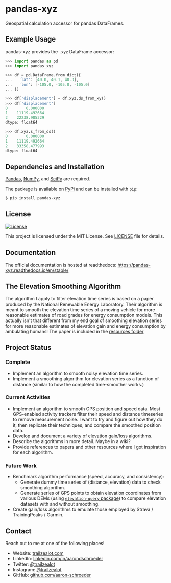# pandas-xyz

Geospatial calculation accessor for pandas DataFrames.

## Example Usage

pandas-xyz provides the `.xyz` DataFrame accessor:

```python
>>> import pandas as pd
>>> import pandas_xyz

>>> df = pd.DataFrame.from_dict({
...   'lat': [40.0, 40.1, 40.3],
...   'lon': [-105.0, -105.0, -105.0]
... })

>>> df['displacement'] = df.xyz.ds_from_xy()
>>> df['displacement']
0        0.000000
1    11119.492664
2    22238.985329
dtype: float64

>>> df.xyz.s_from_ds()
0        0.000000
1    11119.492664
2    33358.477993
dtype: float64
```

## Dependencies and Installation

[Pandas](https://pandas.pydata.org/), [NumPy](https://numpy.org/), and [SciPy](https://www.scipy.org/) are required.

The package is available on [PyPi](https://pypi.org/project/pandas-xyz) and can be installed with `pip`:

```
$ pip install pandas-xyz
```

## License 

[![License](http://img.shields.io/:license-mit-blue.svg)](http://badges.mit-license.org)

This project is licensed under the MIT License. See
[LICENSE](https://github.com/aaron-schroeder/pandas-xyz/blob/master/LICENSE)
file for details.

## Documentation

The official documentation is hosted at readthedocs: https://pandas-xyz.readthedocs.io/en/stable/

## The Elevation Smoothing Algorithm

The algorithm I apply to filter elevation time series is based on a paper produced by
the National Renewable Energy Laboratory. Their algorithm is meant to smooth the elevation
time series of a moving vehicle for more reasonable estimates of road grades for energy consumption
models. This actually isn't that different from my end goal of smoothing elevation series for
more reasonable estimates of elevation gain and energy consumption by ambulating humans!
The paper is included in the 
[resources folder](https://github.com/aaron-schroeder/pandas-xyz/blob/master/resources/elevation_filtering_nrel.pdf)

## Project Status

### Complete

- Implement an algorithm to smooth noisy elevation time series.
- Implement a smoothing algorithm for elevation series as a function of
  distance (similar to how the completed time-smoother works.)

### Current Activities

- Implement an algorithm to smooth GPS position and speed data. 
  Most GPS-enabled activity trackers filter their speed and distance
  timeseries to remove measurement noise. I want to try and figure out
  how they do it, then replicate their techniques, and compare the
  smoothed position data.
- Develop and document a variety of elevation gain/loss algorithms.  
- Describe the algorithms in more detail. Maybe in a wiki?
- Provide references to papers and other resources where I got inspiration
  for each algorithm.

### Future Work

- Benchmark algorithm performance (speed, accuracy, and consistency):
   - Generate dummy time series of (distance, elevation) data to check
     smoothing algorithm.
   - Generate series of GPS points to obtain elevation coordinates from
     various DEMs (using [`elevation-query` package](https://github.com/aaron-schroeder/elevation-query))
     to compare elevation datasets with and without smoothing.
- Create gain/loss algorithms to emulate those employed by 
  Strava / TrainingPeaks / Garmin.

## Contact

Reach out to me at one of the following places!

- Website: [trailzealot.com](https://trailzealot.com)
- LinkedIn: [linkedin.com/in/aarondschroeder](https://www.linkedin.com/in/aarondschroeder/)
- Twitter: [@trailzealot](https://twitter.com/trailzealot)
- Instagram: [@trailzealot](https://instagram.com/trailzealot)
- GitHub: [github.com/aaron-schroeder](https://github.com/aaron-schroeder)